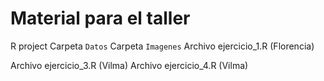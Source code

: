 # Material para el taller

R project
Carpeta `Datos` 
Carpeta `Imagenes`
Archivo ejercicio_1.R (Florencia)

Archivo ejercicio_3.R (Vilma)
Archivo ejercicio_4.R (Vilma)
